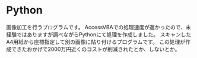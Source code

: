# Python
画像加工を行うプログラムです。
AccessVBAでの処理速度が遅かったので、未経験ではありますが調べながらPythonにて処理を作成しました。
スキャンしたA4用紙から座標指定して別の画像に貼り付けるプログラムです。
この処理が作成できたおかげで2000万円近くのコストが削減されたとか、しないとか。
